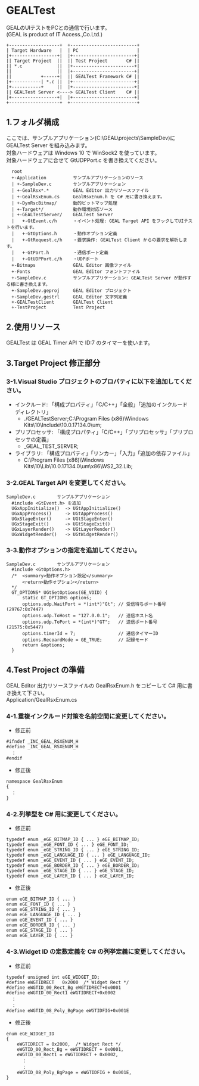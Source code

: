 # GEALTest
GEALのUIテストをPCとの通信で行います。<br/>
(GEAL is product of IT Access.,Co.Ltd.)

~~~
+-------------------+  +-------------------------+
| Target Hardware   |  | PC                      |
|+-----------------+|  |+-----------------------+|
|| Target Project  ||  || Test Project       C# ||
|| *.c             ||  |+-----------------------+|
||                 ||  |+-----------------------+|
||           +-----+|  || GEALTest Framework C# ||
|+-----------| *.c ||  |+-----------------------+|
|+-----------+     ||  |+-----------------------+|
|| GEALTest Server <----> GEALTest Client    C# ||
|+-----------------+|  |+-----------------------+|
+-------------------+  +-------------------------+
~~~

## 1.フォルダ構成

ここでは、サンプルアプリケーション(C:\GEAL\projects\SampleDev)に GEALTest Server を組み込みます。<br/>
対象ハードウェアは Windows 10 で WinSock2 を使っています。<br/>
対象ハードウェアに合せて GtUDPPort.c を書き換えてください。
~~~
  root
  +-Application          サンプルアプリケーションのソース
  | +-SampleDev.c        サンプルアプリケーション
  | +-GealRsx*.*         GEAL Editor 出力リソースファイル
  | +-GealRsxEnum.cs     GealRsxEnum.h を C# 用に書き換えます。
  | +-DynRscBitmap/      動的ビットマップ処理
  | +-Target*/           動作環境対応ソース
  | +-GEALTestServer/    GEALTest Server
  |   +-GtEvent.c/h      ・イベント処理: GEAL Target API をフックしてUIテストを行います。
  |   +-GtOptions.h      ・動作オプション定義
  |   +-GtRequest.c/h    ・要求操作: GEALTest Client からの要求を解析します。
  |   +-GtPort.h         ・通信ポート定義
  |   +-GtUDPPort.c/h    ・UDPポート 
  +-Bitmaps              GEAL Editor 画像ファイル
  +-Fonts                GEAL Editor フォントファイル
  +-SampleDev.c          サンプルアプリケーション: GEALTest Server が動作する様に書き換えます。
  +-SampleDev.geproj     GEAL Editor プロジェクト
  +-SampleDev.gestrl     GEAL Editor 文字列定義
  +-GEALTestClient       GEALTest Client
  +-TestProject          Test Project
~~~

## 2.使用リソース

GEALTest は GEAL Timer API で ID:7 のタイマーを使います。

## 3.Target Project 修正部分

### 3-1.Visual Studio プロジェクトのプロパティに以下を追加してください。

* インクルード: 「構成プロパティ」「C/C++」「全般」「追加のインクルード ディレクトリ」
  * ./GEALTestServer;C:\Program Files (x86)\Windows Kits\10\Include\10.0.17134.0\um;
* プリプロセッサ: 「構成プロパティ」「C/C++」「プリプロセッサ」「プリプロセッサの定義」
  * _GEAL_TEST_SERVER;
* ライブラリ: 「構成プロパティ」「リンカー」「入力」「追加の依存ファイル」
  * C:\Program Files (x86)\Windows Kits\10\Lib\10.0.17134.0\um\x86\WS2_32.Lib;

### 3-2.GEAL Target API を変更してください。
~~~
SampleDev.c        サンプルアプリケーション
  #include <GtEvent.h> を追加
  UGxAppInitialize()  -> UGtAppInitialize()
  UGxAppProcess()     -> UGtAppProcess()
  UGxStageEnter()     -> UGtStageEnter()
  UGxStageExit()      -> UGtStageExit()
  UGxLayerRender()    -> UGtLayerRender()
  UGxWidgetRender()   -> UGtWidgetRender()
~~~

### 3-3.動作オプションの指定を追加してください。
~~~
SampleDev.c        サンプルアプリケーション
  #include <GtOptions.h>
  /*  <summary>動作オプション設定</summary>
      <return>動作オプション</return>
  */
  GT_OPTIONS* UGtSetOptions(GE_VOID) {
      static GT_OPTIONS options;
      options.udp.WaitPort = *(int*)"Gt"; // 受信待ちポート番号(29767:0x7447)
      options.udp.ToHost = "127.0.0.1";   // 送信ホスト名
      options.udp.ToPort = *(int*)"GT";   // 送信ポート番号(21575:0x5447)
      options.timerId = 7;                // 通信タイマーID
      options.RecoardMode = GE_TRUE;      // 記録モード
      return &options;
  }
~~~

## 4.Test Project の準備

GEAL Editor 出力リソースファイルの GealRsxEnum.h をコピーして C# 用に書き換えて下さい。<br/>
Application/GealRsxEnum.cs

### 4-1.重複インクルード対策を名前空間に変更してください。
* 修正前
~~~
#ifndef _INC_GEAL_RSXENUM_H
#define _INC_GEAL_RSXENUM_H
  ：
#endif
~~~
* 修正後
~~~
namespace GealRsxEnum
{
  ：
}
~~~

### 4-2.列挙型を C# 用に変更してください。
* 修正前
~~~
typedef enum _eGE_BITMAP_ID { ... } eGE_BITMAP_ID;
typedef enum _eGE_FONT_ID { ... } eGE_FONT_ID;
typedef enum _eGE_STRING_ID { ... } eGE_STRING_ID;
typedef enum _eGE_LANGUAGE_ID { ... } eGE_LANGUAGE_ID;
typedef enum _eGE_EVENT_ID { ... } eGE_EVENT_ID;
typedef enum _eGE_BORDER_ID { ... } eGE_BORDER_ID;
typedef enum _eGE_STAGE_ID { ... } eGE_STAGE_ID;
typedef enum _eGE_LAYER_ID { ... } eGE_LAYER_ID;
~~~
* 修正後
~~~
enum eGE_BITMAP_ID { ... }
enum eGE_FONT_ID { ... }
enum eGE_STRING_ID { ... }
enum eGE_LANGUAGE_ID { ... }
enum eGE_EVENT_ID { ... }
enum eGE_BORDER_ID { ... }
enum eGE_STAGE_ID { ... }
enum eGE_LAYER_ID { ... }
~~~

### 4-3.Widget ID の定数定義を C# の列挙定義に変更してください。
* 修正前
~~~
typedef unsigned int eGE_WIDGET_ID;
#define eWGTIDRECT   0x2000  /* Widget Rect */
#define eWGTID_00_Rect_Bg eWGTIDRECT+0x0001
#define eWGTID_00_Rect1 eWGTIDRECT+0x0002
  ：
  ：
#define eWGTID_08_Poly_BgPage eWGTIDFIG+0x001E
~~~
* 修正後
~~~
enum eGE_WIDGET_ID
{
    eWGTIDRECT = 0x2000,  /* Widget Rect */
    eWGTID_00_Rect_Bg = eWGTIDRECT + 0x0001,
    eWGTID_00_Rect1 = eWGTIDRECT + 0x0002,
      ：
      ：
    eWGTID_08_Poly_BgPage = eWGTIDFIG + 0x001E,
}
~~~
